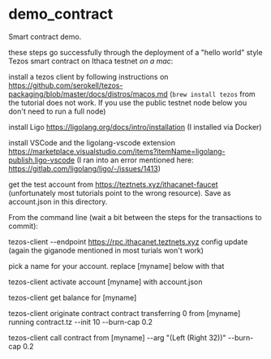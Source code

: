 # demo_contract

Smart contract demo. 

these steps go successfully through the deployment of a "hello world" style Tezos smart contract on Ithaca testnet *on a mac*:

install a tezos client by following instructions on https://github.com/serokell/tezos-packaging/blob/master/docs/distros/macos.md (`brew install tezos` from the tutorial does not work. If you use the public testnet node below you don't need to run a full node) 

install Ligo https://ligolang.org/docs/intro/installation (I installed via Docker)

install VSCode and the ligolang-vscode extension https://marketplace.visualstudio.com/items?itemName=ligolang-publish.ligo-vscode (I ran into an error mentioned here: https://gitlab.com/ligolang/ligo/-/issues/1413)

get the test account from https://teztnets.xyz/ithacanet-faucet (unfortunately most tutorials point to the wrong resource). Save as account.json in this directory. 

From the command line (wait a bit between the steps for the transactions to commit): 

tezos-client --endpoint https://rpc.ithacanet.teztnets.xyz config update (again the giganode mentioned in most turials won't work)

pick a name for your account. replace [myname] below with that

tezos-client activate account [myname] with account.json

tezos-client get balance for [myname]

tezos-client originate contract contract transferring 0 from [myname] running contract.tz --init 10 --burn-cap 0.2

tezos-client call contract from [myname] --arg "(Left (Right 32))" --burn-cap 0.2  
